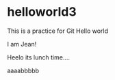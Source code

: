# helloworld3
This is a practice for Git
Hello world

I am Jean!

Heelo its lunch time.... 

aaaabbbbb